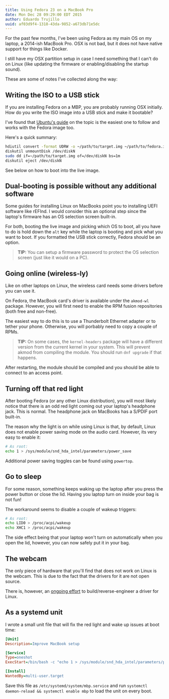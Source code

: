 ```yaml
---
title: Using Fedora 23 on a MacBook Pro
date: Mon Dec 28 09:29:00 EDT 2015
author: Eduardo Trujillo
uuid: af03d9f4-1318-43da-9852-a673db71e5dc
---
```


For the past few months, I've been using Fedora as my main OS on my laptop, a
2014-ish MacBook Pro. OSX is not bad, but it does not have native support for
things like Docker.

I still have my OSX partition setup in case I need something that I can't do on
Linux (like updating the firmware or enabling/disabling the startup sound).

These are some of notes I've collected along the way:

## Writing the ISO to a USB stick

If you are installing Fedora on a MBP, you are probably running OSX initially.
How do you write the ISO image into a USB stick and make it bootable?

I've found that [Ubuntu's guide][ubuntu_guide] on the topic is the easiest
one to follow and works with the Fedora image too.

Here's a quick summary:

```bash
hdiutil convert -format UDRW -o ~/path/to/target.img ~/path/to/fedora.iso
diskutil unmountDisk /dev/diskN
sudo dd if=~/path/to/target.img of=/dev/diskN bs=1m
diskutil eject /dev/diskN
```

See below on how to boot into the live image.

## Dual-booting is possible without any additional software

Some guides for installing Linux on MacBooks point you to installing UEFI
software like rEFInd. I would consider this an optional step since the laptop's
firmware has an OS selection screen built-in.

For both, booting the live image and picking which OS to boot, all you have to
do is hold down the `alt` key while the laptop is booting and pick what you
want to boot. If you formatted the USB stick correctly, Fedora should be an
option.

> **TIP:** You can setup a firmware password to protect the OS selection
screen (just like it would on a PC).

## Going online (wireless-ly)

Like on other laptops on Linux, the wireless card needs some drivers before you
can use it.

On Fedora, the MacBook card's driver is available under the `akmod-wl` package.
However, you will first need to enable the RPM fusion repositories (both free
and non-free).

The easiest way to do this is to use a Thunderbolt Ethernet adapter or to
tether your phone. Otherwise, you will porbably need to copy a couple of RPMs.

> **TIP:** On some cases, the `kernel-headers` package will have a different
version from the current kernel in your system. This will prevent akmod from
compiling the module. You should run `dnf upgrade` if that happens.

After restarting, the module should be compiled and you should be able to
connect to an access point.

## Turning off that red light

After booting Fedora (or any other Linux distribution), you will most likely
notice that there is an odd red light coming out your laptop's headphone jack.
This is normal. The headphone jack on MacBooks has a S/PDIF port built-in.

The reason why the light is on while using Linux is that, by default, Linux
does not enable power saving mode on the audio card. However, its very easy to
enable it:

```bash
# As root:
echo 1 > /sys/module/snd_hda_intel/parameters/power_save
```

Additional power saving toggles can be found using `powertop`.

## Go to sleep

For some reason, something keeps waking up the laptop after you press the
power button or close the lid. Having you laptop turn on inside your bag is not
fun!

The workaround seems to disable a couple of wakeup triggers:

```bash
# As root:
echo LID0 > /proc/acpi/wakeup
echo XHC1 > /proc/acpi/wakeup
```

The side effect being that your laptop won't turn on automatically when you
open the lid, however, you can now safely put it in your bag.

## The webcam

The only piece of hardware that you'll find that does not work on Linux is the
webcam. This is due to the fact that the drivers for it are not open source.

There is, however, an [ongoing effort][effort] to build/reverse-engineer a
driver for Linux.

## As a systemd unit

I wrote a small unit file that will fix the red light and wake up issues at
boot time:

```ini
[Unit]
Description=Improve MacBook setup

[Service]
Type=oneshot
ExecStart=/bin/bash -c "echo 1 > /sys/module/snd_hda_intel/parameters/power_save && echo LID0 > /proc/acpi/wakeup && echo XHC1 > /proc/acpi/wakeup"

[Install]
WantedBy=multi-user.target
```

Save this file as `/etc/systemd/system/mbp.service` and run 
`systemctl daemon-reload && systemctl enable mbp` to load the unit on every
boot.

[ubuntu_guide]: http://www.ubuntu.com/download/desktop/create-a-usb-stick-on-mac-osx
[effort]: https://github.com/patjak/bcwc_pcie

